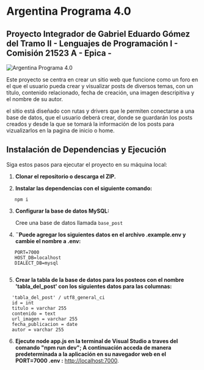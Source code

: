 # Argentina Programa 4.0

## Proyecto Integrador de Gabriel Eduardo Gómez del Tramo II - Lenguajes de Programación I - Comisión 21523 A - Epica -

![Argentina Programa 4.0](https://fmn.unsl.edu.ar/wp-content/uploads/2023/05/banner-ok-argentina-programa.jpg)

Este proyecto se centra en crear un sitio web que funcione como un foro en el que el usuario pueda crear y visualizar posts de diversos temas, con un título, contenido relacionado, fecha de creación, una imagen descripitiva y el nombre de su autor.

el sitio está diseñado con rutas y drivers que le permiten conectarse a una base de datos, que el usuario deberá crear, donde se guardarán los posts creados y desde la que se tomará la información de los posts para vizualizarlos en la pagina de inicio o home.

## Instalación de Dependencias y Ejecución

Siga estos pasos para ejecutar el proyecto en su máquina local:

1. **Clonar el repositorio o descarga el ZIP.**

2. **Instalar las dependencias con el siguiente comando:**
```
   npm i
```

3. **Configurar la base de datos MySQL:** 

   Cree una base de datos llamada `base_post` 

4. **¨Puede agregar los siguientes datos en el archivo .example.env y cambie el nombre a .env:**
```
   PORT=7000
   HOST_DB=localhost
   DIALECT_DB=mysql
   
```
5. **Crear la tabla de la base de datos para los posteos con el nombre 'tabla_del_post' con los siguientes datos para las columnas:**
   
 ```
   'tabla_del_post' / utf8_general_ci
   id = int
   titulo = varchar 255
   contenido = text
   url_imagen = varchar 255
   fecha_publicacion = date 
   autor = varchar 255  
```
6. **Ejecute node app.js en la terminal de Visual Studio a traves del comando "npm run dev"; A continuación acceda de manera predeterminada a la aplicación en su navegador web en el PORT=7000 .env :**
[http://localhost:7000](http://localhost:7000).

 





